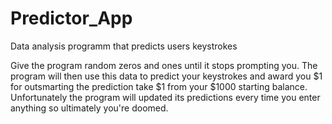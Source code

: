 # Predictor_App
Data analysis programm that predicts users keystrokes

Give the program random zeros and ones until it stops prompting you. The program will then use this
data to predict your keystrokes and award you $1 for outsmarting the prediction take $1 from your $1000 
starting balance. Unfortunately the program will updated its predictions every time you enter anything so
ultimately you're doomed.
